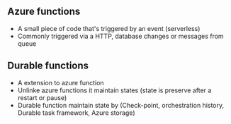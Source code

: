 ## Azure functions

- A small piece of code that's triggered by an event (serverless)
- Commonly triggered via a HTTP, database changes or messages from queue

## Durable functions
- A extension to azure function
- Unlinke azure functions it maintain states (state is preserve after a restart or pause)
- Durable function maintain state by (Check-point, orchestration history, Durable task framework, Azure storage)
